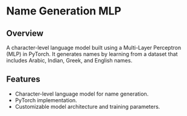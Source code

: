 # Name Generation MLP

## Overview
A character-level language model built using a Multi-Layer Perceptron (MLP) in PyTorch. It generates names by learning from a dataset that includes Arabic, Indian, Greek, and English names.

## Features
- Character-level language model for name generation.
- PyTorch implementation.
- Customizable model architecture and training parameters.


